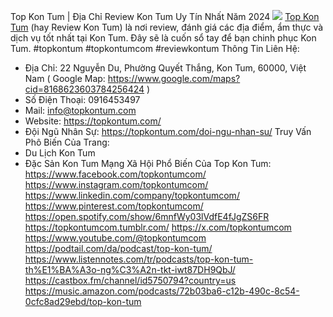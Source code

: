 Top Kon Tum | Địa Chỉ Review Kon Tum Uy Tín Nhất Năm 2024
![](https://s3-ap-northeast-1.amazonaws.com/g0v-hackmd-images/uploads/upload_ddffb6f2a5ba11759f77865f1922d746.jpg)
[Top Kon Tum](https://topkontum.com/) (hay Review Kon Tum) là nơi review, đánh giá các địa điểm, ẩm thực và dịch vụ tốt nhất tại Kon Tum. Đây sẽ là cuốn sổ tay để bạn chinh phục Kon Tum.
#topkontum #topkontumcom #reviewkontum
Thông Tin Liên Hệ:
- Địa Chỉ: 22 Nguyễn Du, Phường Quyết Thắng, Kon Tum, 60000, Việt Nam
( Google Map: https://www.google.com/maps?cid=8168623603784256424 )
- Số Điện Thoại: 0916453497
- Mail: info@topkontum.com
- Website: https://topkontum.com/
- Đội Ngũ Nhân Sự: https://topkontum.com/doi-ngu-nhan-su/
Truy Vấn Phô Biến Của Trang:
- Du Lịch Kon Tum
- Đặc Sản Kon Tum
Mạng Xã Hội Phổ Biến Của Top Kon Tum:
https://www.facebook.com/topkontumcom/
https://www.instagram.com/topkontumcom/
https://www.linkedin.com/company/topkontumcom/
https://www.pinterest.com/topkontumcom/
https://open.spotify.com/show/6mnfWy03lVdfE4fJgZS6FR
https://topkontumcom.tumblr.com/
https://x.com/topkontumcom
https://www.youtube.com/@topkontumcom
https://podtail.com/da/podcast/top-kon-tum/
https://www.listennotes.com/tr/podcasts/top-kon-tum-th%E1%BA%A3o-ng%C3%A2n-tkt-iwt87DH9QbJ/
https://castbox.fm/channel/id5750794?country=us
https://music.amazon.com/podcasts/72b03ba6-c12b-490c-8c54-0cfc8ad29ebd/top-kon-tum


